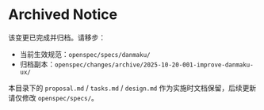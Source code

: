 # Archived Notice

该变更已完成并归档。请移步：

- 当前生效规范：`openspec/specs/danmaku/`
- 归档副本：`openspec/changes/archive/2025-10-20-001-improve-danmaku-ux/`

本目录下的 `proposal.md` / `tasks.md` / `design.md` 作为实施时文档保留，后续更新请仅修改 `openspec/specs/`。
